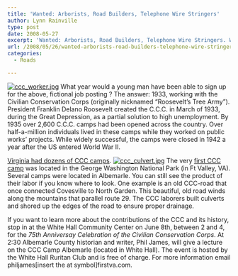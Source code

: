 ```yaml
---
title: 'Wanted: Arborists, Road Builders, Telephone Wire Stringers'
author: Lynn Rainville
type: post
date: 2008-05-27
excerpt: 'Wanted: Arborists, Road Builders, Telephone Wire Stringers. What year would this fictional job advertisement date to ? What does it refer to ?'
url: /2008/05/26/wanted-arborists-road-builders-telephone-wire-stringers/
categories:
  - Roads

---
```

<a href="http://www.locohistory.org/blog/albemarle/2008/05/26/wanted-arborists-road-builders-telephone-wire-stringers/208/" rel="attachment wp-att-208" title="ccc_worker.jpg"><img src="http://www.locohistory.org/blog/albemarle/wp-content/uploads/2008/05/ccc_worker.jpg" alt="ccc_worker.jpg" /></a> What year would a young man have been able to sign up for the above, fictional job posting ? The answer: 1933, working with the Civilian Conservation Corps (originally nicknamed &#8220;Roosevelt&#8217;s Tree Army&#8221;). President Franklin Delano Roosevelt created the C.C.C. in March of 1933, during the Great Depression, as a partial solution to high unemployment. By 1935 over 2,600 C.C.C. camps had been opened across the country. Over half-a-million individuals lived in these camps while they worked on public works&#8217; projects. While widely successful, the camps were closed in 1942 a year after the US entered World War II.

<a href="http://www.cccalumni.org/states/virginia1.html" target="_blank">Virginia had dozens of CCC camps</a>. <a href="http://www.locohistory.org/blog/albemarle/2008/05/26/wanted-arborists-road-builders-telephone-wire-stringers/209/" rel="attachment wp-att-209" title="ccc_culvert.jpg"><img src="http://www.locohistory.org/blog/albemarle/wp-content/uploads/2008/05/ccc_culvert.jpg" alt="ccc_culvert.jpg" /></a> The very <a href="http://ccclegacy.org/virginia.htm" target="_blank">first CCC camp</a> was located in the George Washington National Park (in Ft Valley, VA). Several camps were located in Albemarle. You can still see the product of their labor if you know where to look. One example is an old CCC-road that once connected Covesville to North Garden. This beautiful, old road winds along the mountains that parallel route 29. The CCC laborers built culverts and shored up the edges of the road to ensure proper drainage.

If you want to learn more about the contributions of the CCC and its history, stop in at the White Hall Community Center on June 8th, between 2 and 4, for the _75th Anniversay Celebration of the Civilian Conservation Corps_. At 2:30 Albemarle County historian and writer, Phil James, will give a lecture on the CCC Camp Albemarle (located in White Hall). The event is hosted by the White Hall Ruritan Club and is free of charge. For more information email philjames[insert the at symbol]firstva.com.

